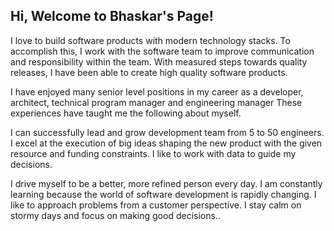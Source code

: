 ## Hi, Welcome to Bhaskar's Page!

I love to build software products with modern technology stacks. To accomplish this, I work with the software team to improve communication and responsibility within the team. With measured steps towards quality releases, I have been able to create high quality software products. 

I have enjoyed many senior level positions in my career as a developer, architect, technical program manager and engineering manager These experiences have taught me the following about myself. 

I can successfully lead and grow development team from 5 to 50 engineers. I excel at the execution of big ideas shaping the new product with the given resource and funding constraints. I like to work with data to guide my decisions. 

I drive myself to be a better, more refined person every day. I am constantly learning because the world of software development is rapidly changing. I like to approach problems from a customer perspective. I stay calm on stormy days and focus on making good decisions..
